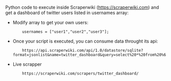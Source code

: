 Python code to execute inside Scraperwiki (https://scraperwiki.com) and get a dashboard of twitter users listed in usernames array:

*	Modify array to get your own users:

			usernames = ["user1","user2","user3"];

*	Once your script is executed, you can consume data throught its api:

			https://api.scraperwiki.com/api/1.0/datastore/sqlite?format=jsonlist&name=twitter_dashboard&query=select%20*%20from%20%60swdata%60

*	Live scrapper

			https://scraperwiki.com/scrapers/twitter_dashboard/ 